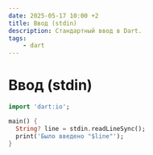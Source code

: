 ```yaml
---
date: 2025-05-17 10:00 +2
title: Ввод (stdin)
description: Стандартный ввод в Dart.
tags:
    - dart
---
```


# Ввод (stdin)

```dart _code/stdin.dart
import 'dart:io';

main() {
  String? line = stdin.readLineSync();
  print('Было введено "$line"');
}
```